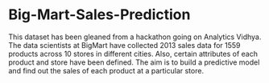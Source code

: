 # Big-Mart-Sales-Prediction

This dataset has been gleaned from a hackathon going on Analytics Vidhya.
The data scientists at BigMart have collected 2013 sales data for 1559 products across 10 stores in different cities. Also, certain attributes of each
product and store have been defined. The aim is to build a predictive model and find out the sales of each product at a particular store.
